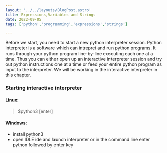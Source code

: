 ```yaml
---
layout: '../../layouts/BlogPost.astro'
title: Expressions,Variables and Strings
date: 2022-09-05
tags: ['python','programming','expressions','strings']

---
```

Before we start, you need to start a new python interpreter session. Python interpreter is a software which can intrepret and run python programs. It runs through your python program line-by-line executing each one at a time. Thus you can either open up an interactive interpreter session and try out python instructions one at a time or feed your entire python program as input to the interpreter. We will be working in the interactive interpreter in this chapter. 

### Starting interactive interpreter
#### Linux:
> $python3 [enter]
 
#### Windows:
* install python3 
* open IDLE ide and launch interpreter or in the command line enter python followed by enter key
